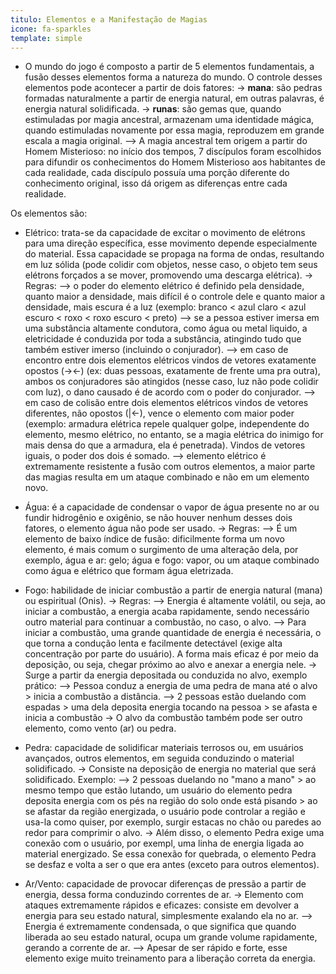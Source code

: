 ```yaml
---
titulo: Elementos e a Manifestação de Magias
icone: fa-sparkles
template: simple
---
```


* O mundo do jogo é composto a partir de 5 elementos fundamentais, a fusão desses elementos forma a natureza do mundo. O controle desses elementos pode acontecer a partir de dois fatores:
  -> **mana**: são pedras formadas naturalmente a partir de energia natural, em outras palavras, é energia natural solidificada.
  -> **runas**: são gemas que, quando estimuladas por magia ancestral, armazenam uma identidade mágica, quando estimuladas novamente por essa magia, reproduzem em grande escala a magia original. 
    --> A magia ancestral tem origem a partir do Homem Misterioso: no início dos tempos, 7 discípulos foram escolhidos para difundir os conhecimentos do Homem Misterioso aos habitantes de cada realidade, cada discípulo possuía uma porção diferente do conhecimento original, isso dá origem as diferenças entre cada realidade.
  
Os elementos são:

* Elétrico: trata-se da capacidade de excitar o movimento de elétrons para uma direção específica, esse movimento depende especialmente do material. Essa capacidade se propaga na forma de ondas, resultando em luz sólida (pode colidir com objetos, nesse caso, o objeto tem seus elétrons forçados a se mover, promovendo uma descarga elétrica).
  -> Regras:
     --> o poder do elemento elétrico é definido pela densidade, quanto maior a densidade, mais difícil é o controle dele e quanto maior a densidade, mais escura é a luz (exemplo: branco < azul claro < azul escuro < roxo < roxo escuro < preto)
     --> se a pessoa estiver imersa em uma substância altamente condutora, como água ou metal liquido, a eletricidade é conduzida por toda a substância, atingindo tudo que também estiver imerso (incluindo o conjurador).
     --> em caso de encontro entre dois elementos elétricos vindos de vetores exatamente opostos (-><-) (ex: duas pessoas, exatamente de frente uma pra outra), ambos os conjuradores são atingidos (nesse caso, luz não pode colidir com luz), o dano causado é de acordo com o poder do conjurador.
     --> em caso de colisão entre dois elementos elétricos vindos de vetores diferentes, não opostos (|<-), vence o elemento com maior poder (exemplo: armadura elétrica repele qualquer golpe, independente do elemento, mesmo elétrico, no entanto, se a magia elétrica do inimigo for mais densa do que a armadura, ela é penetrada). Vindos de vetores iguais, o poder dos dois é somado.
     --> elemento elétrico é extremamente resistente a fusão com outros elementos, a maior parte das magias resulta em um ataque combinado e não em um elemento novo.

* Água: é a capacidade de condensar o vapor de água presente no ar ou fundir hidrogênio e oxigênio, se não houver nenhum desses dois fatores, o elemento água não pode ser usado.
  -> Regras:
    --> É um elemento de baixo índice de fusão: dificilmente forma um novo elemento, é mais comum o surgimento de uma alteração dela, por exemplo, água e ar: gelo; água e fogo: vapor, ou um ataque combinado como água e elétrico que formam água eletrizada.

* Fogo: habilidade de iniciar combustão a partir de energia natural (mana) ou espiritual (Onis).
  -> Regras:
    --> Energia é altamente volátil, ou seja, ao iniciar a combustão, a energia acaba rapidamente, sendo necessário outro material para continuar a combustão, no caso, o alvo.
    --> Para iniciar a combustão, uma grande quantidade de energia é necessária, o que torna a condução lenta e facilmente detectável (exige alta concentração por parte do usuário). A forma mais eficaz é por meio da deposição, ou seja, chegar próximo ao alvo e anexar a energia nele.
  -> Surge a partir da energia depositada ou conduzida no alvo, exemplo prático:
     --> Pessoa conduz a energia de uma pedra de mana até o alvo > inicia a combustão a distância.
     --> 2 pessoas estão duelando com espadas > uma dela deposita energia tocando na pessoa > se afasta e inicia a combustão
  -> O alvo da combustão também pode ser outro elemento, como vento (ar) ou pedra.

* Pedra: capacidade de solidificar materiais terrosos ou, em usuários avançados, outros elementos, em seguida conduzindo o material solidificado.
  -> Consiste na deposição de energia no material que será solidificado. Exemplo:
     --> 2 pessoas duelando no "mano a mano" > ao mesmo tempo que estão lutando, um usuário do elemento pedra deposita energia com os pés na região do solo onde está pisando > ao se afastar da região energizada, o usuário pode controlar a região e usa-la como quiser, por exemplo, surgir estacas no chão ou paredes ao redor para comprimir o alvo.
  -> Além disso, o elemento Pedra exige uma conexão com o usuário, por exempl, uma linha de energia ligada ao material energizado. Se essa conexão for quebrada, o elemento Pedra se desfaz e volta a ser o que era antes (exceto para outros elementos).

* Ar/Vento: capacidade de provocar diferenças de pressão a partir de energia, dessa forma conduzindo correntes de ar.
  -> Elemento com ataques extremamente rápidos e eficazes: consiste em devolver a energia para seu estado natural, simplesmente exalando ela no ar.
     --> Energia é extremamente condensada, o que significa que quando liberada ao seu estado natural, ocupa um grande volume rapidamente, gerando a corrente de ar.
     --> Apesar de ser rápido e forte, esse elemento exige muito treinamento para a liberação correta da energia.

